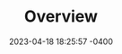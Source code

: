 ---
layout: default
title:  "Overview"
date:   2023-04-18 18:25:57 -0400
categories: upgrades overview
permalink: /upgrades/overview/
nav_order: 1
---